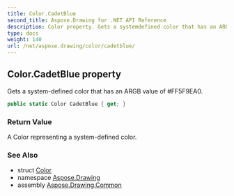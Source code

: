 ```yaml
---
title: Color.CadetBlue
second_title: Aspose.Drawing for .NET API Reference
description: Color property. Gets a systemdefined color that has an ARGB value of FF5F9EA0
type: docs
weight: 140
url: /net/aspose.drawing/color/cadetblue/
---
```

## Color.CadetBlue property

Gets a system-defined color that has an ARGB value of #FF5F9EA0.

```csharp
public static Color CadetBlue { get; }
```

### Return Value

A Color representing a system-defined color.

### See Also

* struct [Color](../)
* namespace [Aspose.Drawing](../../color/)
* assembly [Aspose.Drawing.Common](../../../)


